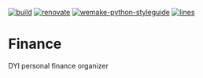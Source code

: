 [![build](https://github.com/sparhomenko/finance/actions/workflows/ci.yaml/badge.svg)](https://github.com/sparhomenko/finance/actions)
[![renovate](https://img.shields.io/badge/renovate-enabled-brightgreen.svg)](https://renovatebot.com/)
[![wemake-python-styleguide](https://img.shields.io/badge/style-wemake-000000.svg)](https://github.com/wemake-services/wemake-python-styleguide)
[![lines](https://img.shields.io/tokei/lines/github/sparhomenko/finance?label=lines)](https://github.com/sparhomenko/finance)

# Finance
DYI personal finance organizer
